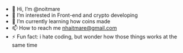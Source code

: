 - 👋 Hi, I’m @noitmare
- 👀 I’m interested in Front-end and crypto developing
- 🌱 I’m currently learning how coins made
- 📫 How to reach me nhaitmare@gmail.com
- ⚡ Fun fact: i hate coding, but wonder how those things works at the same time 

<!---
noitmare/noitmare is a ✨ special ✨ repository because its `README.md` (this file) appears on your GitHub profile.
You can click the Preview link to take a look at your changes.
--->
